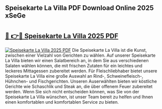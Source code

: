 ## Speisekarte La Villa PDF Download Online 2025 xSeGe

# <h2><a href="http://gc622c.nevu.top/?p=Speisekarte+La+Villa">🔗 👉🔴 Speisekarte La Villa 2025 PDF</a></h2>

[![Speisekarte La Villa 2025 PDF](https://i.imgur.com/dBaPXMq.png)](http://gc622c.nevu.top/?p=Speisekarte+La+Villa)
Die Speisekarte La Villa ist die Kunst, zwischen einer Vielzahl von Gerichten zu wählen. Auf unserer Speisekarte La Villa bieten wir einen Salatbereich an, in dem Sie aus verschiedenen Salaten wählen können, die mit frischen Zutaten für ein leichtes und leckeres Mittagessen zubereitet werden. Für Fleischliebhaber bietet unsere Speisekarte La Villa eine große Auswahl an Rind-, Schweinefleisch-, Hühnchen- und Fischgerichten. Unseren Auserwählten bieten wir köstliche Gerichte wie Schaschlik und Steak an, die über offenem Feuer zubereitet werden. Wenn Sie sich nicht entscheiden können, was Sie von der Speisekarte La Villa wünschen, ist unser Team bereit zu helfen und Ihnen einen komfortablen und komfortablen Service zu bieten.
